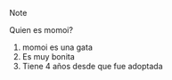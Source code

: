 > [!NOTE]
> Quien es momoi?
1. momoi es una gata
2. Es muy bonita
3. Tiene 4 años desde que fue adoptada

